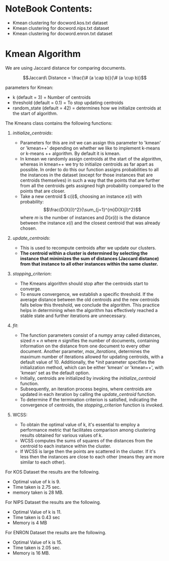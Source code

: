 # NoteBook Contents:

- Kmean clustering for docword.kos.txt dataset
- Kmean clustering for docword.nips.txt dataset
- Kmean clustering for docword.enron.txt dataset

# Kmean Algorithm

We are using Jaccard distance for comparing documents.

$$Jaccard\ Distance = \frac{\# (a \cap b)}{\# (a \cup b)}$$

parameters for Kmean:

- k (default = 3) = Number of centroids
- threshold (default = 0.1) = To stop updating centroids
- random_state (default = 42) = determines how we initialize centroids at the start of algorithm.

The Kmeans class contains the following functions:

1. _initialize_centroids_:

   - Parameters for this are _init_ we can assign this parameter to 'kmean' or 'kmean++' depending on whether we like to implement k-means or k-means ++ algorithm. By default it is kmean.
   - In kmean we randomly assign centroids at the start of the algorithm, whereas in kmean++ we try to initialize centroids as far apart as possible. In order to do this our function assigns probabilities to all the instances in the dataset (except for those instances that are centroids themselves) in such a way that the points that are further from all the centroids gets assigned high probability compared to the points that are closer.
   - Take a new centroid $ c(i)$, choosing an instance $x(i)$ with probability:$$\frac{D(X(i))^2}{\sum_{j=1}^{m}D(X(j))^2}$$ where $m$ is the number of instances and $D(x(i))$ is the distance between the instance $x(i)$ and the closest centroid that was already chosen.

2. _update_centroids_:

   - This is used to recompute centroids after we update our clusters.
   - **The centroid within a cluster is determined by selecting the instance that minimizes the sum of distances (Jaccard distance) from that instance to all other instances within the same cluster.**

3. _stopping_criterion_:

   - The Kmeans algorithm should stop after the centroids start to converge.
   - To ensure convergence, we establish a specific threshold. If the average distance between the old centroids and the new centroids falls below this threshold, we conclude the algorithm. This practice helps in determining when the algorithm has effectively reached a stable state and further iterations are unnecessary.

4. _fit_:
   - The function parameters consist of a numpy array called distances, sized $n \times n$ where $n$ signifies the number of documents, containing information on the distance from one document to every other document. Another parameter, _max_iterations_, determines the maximum number of iterations allowed for updating centroids, with a default value of 10. Additionally, the \*_init_ parameter specifies the initialization method, which can be either 'kmean' or 'kmean++', with 'kmean' set as the default option.
   - Initially, centroids are initialized by invoking the _initialize_centroid_ function.
   - Subsequently, an iteration process begins, where centroids are updated in each iteration by calling the _update_centroid_ function.
   - To determine if the termination criterion is satisfied, indicating the convergence of centroids, the _stopping_criterion_ function is invoked.
5. WCSS:
   - To obtain the optimal value of k, it's essential to employ a performance metric that facilitates comparison among clustering results obtained for various values of k.
   - WCSS computes the sums of squares of the distances from the centroid to each instance within the cluster.
   - If WCSS is large then the points are scattered in the cluster. If it's less then the instances are close to each other (means they are more similar to each other).

For KOS Dataset the results are the following.

- Optimal value of k is 9.
- Time taken is 2.75 sec.
- memory taken is 28 MB.

For NIPS Dataset the results are the following.

- Optimal Value of k is 11.
- Time taken is 0.43 sec
- Memory is 4 MB

For ENRON Dataset the results are the following.

- Optimal Value of k is 15.
- Time taken is 2.05 sec.
- Memory is 16 MB.
